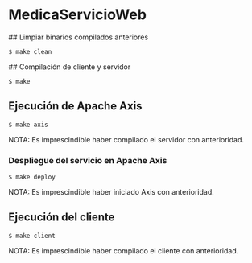 # MedicaServicioWeb

## Limpiar binarios compilados anteriores

    $ make clean

## Compilación de cliente y servidor

    $ make

## Ejecución de Apache Axis

    $ make axis

NOTA: Es imprescindible haber compilado el servidor con anterioridad.

### Despliegue del servicio en Apache Axis

    $ make deploy

NOTA: Es imprescindible haber iniciado Axis con anterioridad.

## Ejecución del cliente

    $ make client

NOTA: Es imprescindible haber compilado el cliente con anterioridad.

